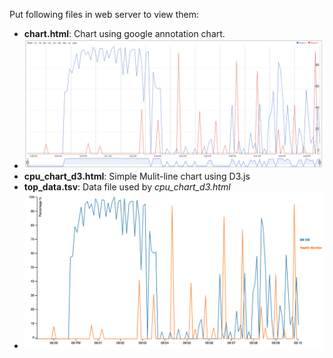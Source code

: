 Put following files in web server to view them:
- **chart.html**: Chart using google annotation chart.
- ![Google Chart](files/sample_google_chart.png)
- **cpu_chart_d3.html**: Simple Mulit-line chart using D3.js
- **top_data.tsv**: Data file used by *cpu_chart_d3.html*
- ![D3 Chart](files/sample_d3_chart.png)
